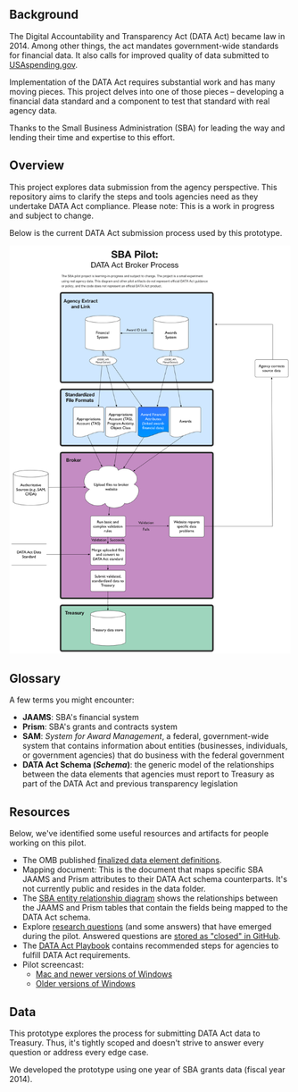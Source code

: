 ## Background
The Digital Accountability and Transparency Act (DATA Act) became law in 2014. Among other things, the act mandates government-wide standards for financial data. It also calls for improved quality of data submitted to [USAspending.gov](https://usaspending.gov "USAspending.gov").

Implementation of the DATA Act requires substantial work and has many moving pieces. This project delves into one of those pieces –  developing a financial data standard and a component to test that standard with real agency data.

Thanks to the Small Business Administration (SBA) for leading the way and lending their time and expertise to this effort.

## Overview
This project explores data submission from the agency perspective. This repository aims to clarify the steps and tools agencies need as they undertake DATA Act compliance. Please note: This is a work in progress and subject to change. 

Below is the current DATA Act submission process used by this prototype.

![DATA Act pilot process flow](https://raw.githubusercontent.com/18F/data-act-pilot/master/SBA%20pilot%20process.png)

## Glossary
A few terms you might encounter:

* **JAAMS**: SBA's financial system
* **Prism**: SBA's grants and contracts system
* **SAM**: _System for Award Management_, a federal, government-wide system that contains information about entities (businesses, individuals, or government agencies) that do business with the federal government
* **DATA Act Schema (_Schema_)**: the generic model of the relationships between the data elements that agencies must report to Treasury as part of the DATA Act and previous transparency legislation

## Resources
Below, we've identified some useful resources and artifacts for people working on this pilot.

* The OMB published [finalized data element definitions](https://max.gov/maxportal/assets/public/offm/DataStandardsFinal.htm "Finalized Data Act Element Definitions").
* Mapping document: This is the document that maps specific SBA JAAMS and Prism attributes to their DATA Act schema counterparts. It's not currently public and resides in the data folder.
* The [SBA entity relationship diagram](https://raw.githubusercontent.com/18F/data-act-pilot/master/assets/images/jaams-prism-data-act-mapping.png "SBA ERD") shows the relationships between the JAAMS and Prism tables that contain the fields being mapped to the DATA Act schema.
* Explore [research questions](https://github.com/18F/data-act-pilot/labels/research%20questions "open issues labeled as 'research'") (and some answers) that have emerged during the pilot. Answered questions are [stored as "closed" in GitHub](https://github.com/18F/data-act-pilot/issues?q=label%3A%22research+questions%22+is%3Aclosed "closed issues labeled as 'research'").
* The [DATA Act Playbook](https://www.usaspending.gov/Documents/Summary%20of%20DATA%20Act%20Playbook.pdf "DATA Act Playbook") contains recommended steps for agencies to fulfill DATA Act requirements.
* Pilot screencast:
    * [Mac and newer versions of Windows](assets/screencast/data_act_pilot_screencast_sept_2015.mp4 "Pilot screencast, .mp4 version")
    * [Older versions of Windows](assets/screencast/data_act_pilot_screencast_sept_2015.avi "Pilot screencast, .avi version")

## Data
This prototype explores the process for submitting DATA Act data to Treasury. Thus, it's tightly scoped and doesn't strive to answer every question or address every edge case.

We developed the prototype using one year of SBA grants data (fiscal year 2014).
